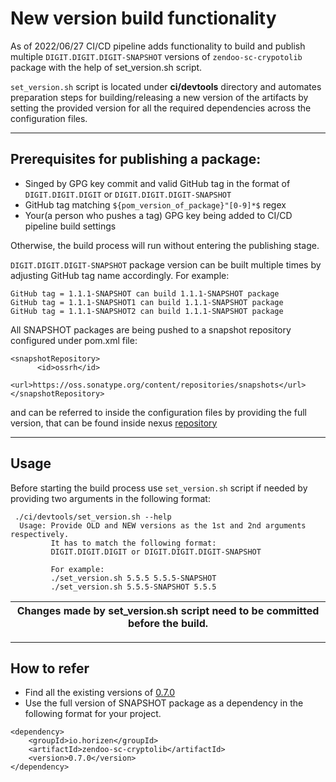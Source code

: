 # New version build functionality

As of 2022/06/27 CI/CD pipeline adds functionality to build and publish multiple `DIGIT.DIGIT.DIGIT-SNAPSHOT` versions of `zendoo-sc-crypotolib` package
with the help of set_version.sh script.

`set_version.sh` script is located under **ci/devtools** directory and automates preparation steps for building/releasing a new
version of the artifacts by setting the provided version for all the required dependencies across the configuration files.

---
## Prerequisites for publishing a package:
  - Singed by GPG key commit and valid GitHub tag in the format of `DIGIT.DIGIT.DIGIT` or `DIGIT.DIGIT.DIGIT-SNAPSHOT`
  - GitHub tag matching `${pom_version_of_package}"[0-9]*$` regex
  - Your(a person who pushes a tag) GPG key being added to CI/CD pipeline build settings

Otherwise, the build process will run without entering the publishing stage.

`DIGIT.DIGIT.DIGIT-SNAPSHOT` package version can be built multiple times by adjusting GitHub tag name accordingly. For example:
```
GitHub tag = 1.1.1-SNAPSHOT can build 1.1.1-SNAPSHOT package
GitHub tag = 1.1.1-SNAPSHOT1 can build 1.1.1-SNAPSHOT package
GitHub tag = 1.1.1-SNAPSHOT2 can build 1.1.1-SNAPSHOT package
```
All SNAPSHOT packages are being pushed to a snapshot repository configured under pom.xml file:
```
<snapshotRepository>
      <id>ossrh</id>
      <url>https://oss.sonatype.org/content/repositories/snapshots</url>
</snapshotRepository>
```
and can be referred to inside the configuration files by providing the full version, that can be found inside nexus [repository](https://oss.sonatype.org/content/repositories/snapshots/io/horizen/zendoo-sc-cryptolib/)

---
## Usage
Before starting the build process use `set_version.sh` script if needed by providing two arguments in the following format:
```
 ./ci/devtools/set_version.sh --help
  Usage: Provide OLD and NEW versions as the 1st and 2nd arguments respectively.
         It has to match the following format:
         DIGIT.DIGIT.DIGIT or DIGIT.DIGIT.DIGIT-SNAPSHOT

         For example:
         ./set_version.sh 5.5.5 5.5.5-SNAPSHOT
         ./set_version.sh 5.5.5-SNAPSHOT 5.5.5
```
| Changes made by set_version.sh script need to be committed before the build. |
| ---------------------------------------------------------------------------- |

---
## How to refer
- Find all the existing versions of [0.7.0](https://oss.sonatype.org/content/repositories/snapshots/io/horizen/zendoo-sc-cryptolib/0.7.0/)
- Use the full version of SNAPSHOT package as a dependency in the following format for your project.
```
<dependency>
    <groupId>io.horizen</groupId>
    <artifactId>zendoo-sc-cryptolib</artifactId>
    <version>0.7.0</version>
</dependency>
```
